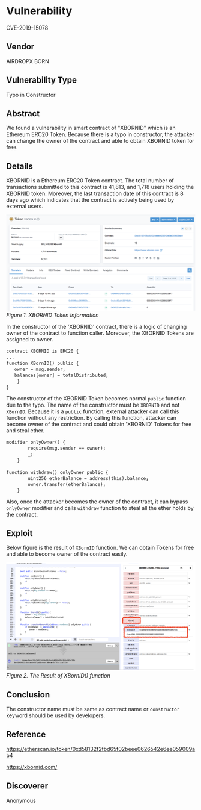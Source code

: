# Vulnerability
CVE-2019-15078

## Vendor
AIRDROPX BORN

## Vulnerability Type
Typo in Constructor

## Abstract
We found a vulnerability in smart contract of "XBORNID" which is an Ethereum ERC20 Token. Because there is a typo in constructor, the attacker can change the owner of the contract and able to obtain XBORNID token for free.

## Details
XBORNID is a Ethereum ERC20 Token contract. The total number of transactions submitted to this contract is 41,813, and 1,718 users holding the XBORNID token.
Moreover, the last transaction date of this contract is 8 days ago which indicates that the contract is actively being used by external users.

![](./img/figure1.png)
  *Figure 1. XBORNID Token Information*

In the constructor of the 'XBORNID' contract, there is a logic of changing owner of the contract to function caller.
Moreover, the XBORNID Tokens are assigned to owner. 

```
contract XBORNID is ERC20 {
...
function XBornID() public {
   owner = msg.sender;
   balances[owner] = totalDistributed;
    }
}
```
 The constructor of the XBORNID Token becomes normal `public` function due to the typo. The name of the constructor must be `XBORNID` and not `XBornID`. Because it is a `public` function, external attacker can call this function without any restriction.
By calling this function, attacker can become owner of the contract and could obtain 'XBORNID' Tokens for free and steal ether.
  
```
modifier onlyOwner() {
        require(msg.sender == owner);
        _;
    }

function withdraw() onlyOwner public {
        uint256 etherBalance = address(this).balance;
        owner.transfer(etherBalance);
    }
```
Also, once the attacker becomes the owner of the contract, it can bypass `onlyOwner` modifier and calls `withdraw` function to steal all the ether holds by the contract.

## Exploit

  Below figure is the result of `XBornID` function. We can obtain Tokens for free and able to become owner of the contract easily.

  ![](./img/figure2.png)
  *Figure 2. The Result of XBornID() function*

## Conclusion
The constructor name must be same as contract name or `constructor` keyword should be used by developers.

## Reference
https://etherscan.io/token/0xd58132f2fbd65f02beee0626542e6ee059009ab4

https://xbornid.com/

## Discoverer
Anonymous
